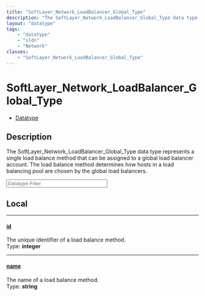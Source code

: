 ```yaml
---
title: "SoftLayer_Network_LoadBalancer_Global_Type"
description: "The SoftLayer_Network_LoadBalancer_Global_Type data type represents a single load balance method that can be assigned to... "
layout: "datatype"
tags:
    - "datatype"
    - "sldn"
    - "Network"
classes:
    - "SoftLayer_Network_LoadBalancer_Global_Type"
---
```


# SoftLayer_Network_LoadBalancer_Global_Type
<div id='service-datatype'>
    <ul id='sldn-reference-tabs'>
        <li id='datatype'> <a href='/reference/datatypes/SoftLayer_Network_LoadBalancer_Global_Type' >Datatype</a></li>
    </ul>
</div>

## Description 
The SoftLayer_Network_LoadBalancer_Global_Type data type represents a single load balance method that can be assigned to a global load balancer account. The load balance method determines how hosts in a load balancing pool are chosen by the global load balancers. 





<!-- Filer BEGIN -->
<div class="view-filters">
        <div class="clearfix">
            <div class="search-input-box">
                <input placeholder="Datatype Filter" onkeyup="titleSearch(inputId='prop-input', divId='properties', elementClass='prop-row')" 
                    type="text" id="prop-input" value="" size="30" maxlength="128" class="form-text">
            </div>
        </div>
</div>
<!-- Filer END -->

<div id="properties" class="content">
<div id="localProperties" class="prop-content" >

## Local
<div class="prop-row">

-----
[id]: #id
#### [id]
The unique identifier of a load balance method.  
<span class="type-label">Type: </span>**integer**


</div>
<div class="prop-row">

-----
[name]: #name
#### [name]
The name of a load balance method.  
<span class="type-label">Type: </span>**string**


</div>
</div>
<!-- LOCAL PROPERTY END -->

</div>


